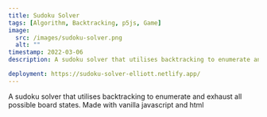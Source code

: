 ```yaml
---
title: Sudoku Solver
tags: [Algorithm, Backtracking, p5js, Game]
image:
  src: /images/sudoku-solver.png
  alt: ""
timestamp: 2022-03-06
description: A sudoku solver that utilises backtracking to enumerate and exhaust all possible board states.

deployment: https://sudoku-solver-elliott.netlify.app/
---
```


A sudoku solver that utilises backtracking to enumerate and exhaust all possible board states.
Made with vanilla javascript and html
